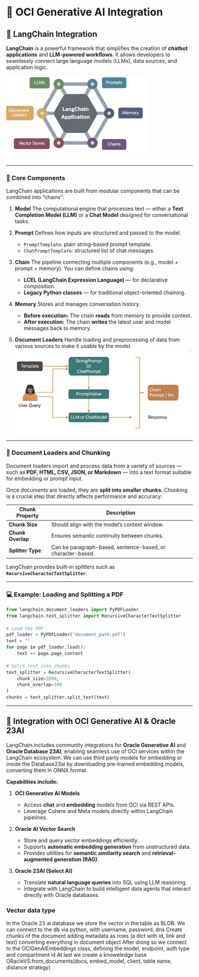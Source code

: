 # 🤖 OCI Generative AI Integration

## 🔗 LangChain Integration

**LangChain** is a powerful framework that simplifies the creation of **chatbot applications** and **LLM-powered workflows**.
It allows developers to seamlessly connect large language models (LLMs), data sources, and application logic.

![LangChain](/assets/images/immagine_2025-10-16_164313861.png)

---

### 🧩 Core Components

LangChain applications are built from modular components that can be combined into “chains”:

1. **Model**
   The computational engine that processes text — either a **Text Completion Model (LLM)** or a **Chat Model** designed for conversational tasks.

2. **Prompt**
   Defines how inputs are structured and passed to the model.

   * `PromptTemplate`: plain string-based prompt template.
   * `ChatPromptTemplate`: structured list of chat messages.

3. **Chain**
   The pipeline connecting multiple components (e.g., model + prompt + memory).
   You can define chains using:

   * **LCEL (LangChain Expression Language)** — for declarative composition.
   * **Legacy Python classes** — for traditional object-oriented chaining.

4. **Memory**
   Stores and manages conversation history.

   * **Before execution:** The chain **reads** from memory to provide context.
   * **After execution:** The chain **writes** the latest user and model messages back to memory.

5. **Document Loaders**
   Handle loading and preprocessing of data from various sources to make it usable by the model.
![Template completion](/assets/images/immagine_2025-10-16_164835457.png)

---

### 📄 Document Loaders and Chunking

Document loaders import and process data from a variety of sources — such as **PDF, HTML, CSV, JSON, or Markdown** — into a text format suitable for embedding or prompt input.

Once documents are loaded, they are **split into smaller chunks**.
Chunking is a crucial step that directly affects performance and accuracy:

| Chunk Property    | Description                                                 |
| ----------------- | ----------------------------------------------------------- |
| **Chunk Size**    | Should align with the model’s context window.               |
| **Chunk Overlap** | Ensures semantic continuity between chunks.                 |
| **Splitter Type** | Can be paragraph-based, sentence-based, or character-based. |

LangChain provides built-in splitters such as **`RecursiveCharacterTextSplitter`**.

---

### 💻 Example: Loading and Splitting a PDF

```python
from langchain.document_loaders import PyPDFLoader
from langchain.text_splitter import RecursiveCharacterTextSplitter

# Load the PDF
pdf_loader = PyPDFLoader("document_path.pdf")
text = ""
for page in pdf_loader.load():
    text += page.page_content

# Split text into chunks
text_splitter = RecursiveCharacterTextSplitter(
    chunk_size=2000,
    chunk_overlap=100
)
chunks = text_splitter.split_text(text)
```

---

## 🧠 Integration with OCI Generative AI & Oracle 23AI

LangChain includes community integrations for **Oracle Generative AI** and **Oracle Database 23AI**, enabling seamless use of OCI services within the LangChain ecosystem. We can use third party models for embedding or inside the Database23ai by downloading pre-trained embedding models, converting them in ONNX format.

**Capabilities include:**

1. **OCI Generative AI Models**

   * Access **chat** and **embedding** models from OCI via REST APIs.
   * Leverage Cohere and Meta models directly within LangChain pipelines.

2. **Oracle AI Vector Search**

   * Store and query vector embeddings efficiently.
   * Supports **automatic embedding generation** from unstructured data.
   * Provides utilities for **semantic similarity search** and **retrieval-augmented generation (RAG)**.

3. **Oracle 23AI (Select AI)**

   * Translate **natural language queries** into SQL using LLM reasoning.
   * Integrate with LangChain to build intelligent data agents that interact directly with Oracle databases.


### Vector data type
In the Oracle 23 ai database we store the vector in the table as BLOB.
We can connect to the db via python, with username, password, dns
Create chunks of the document adding metadata as rows (a dict with id, link and text) converting everything in document object
After doing so we connect to the OCIGenAIEmbeddings class, defining the model, endpoint, auth type and compartment id
At last we create a knoweledge base ORacleVS.from_documents(docs, embed_model, client, table name, distance strategy)

